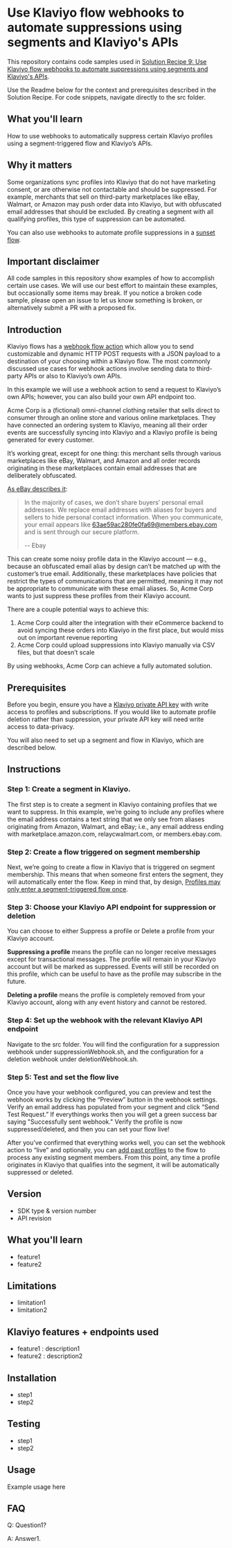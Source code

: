 # Use Klaviyo flow webhooks to automate suppressions using segments and Klaviyo's APIs

This repository contains code samples used in [Solution Recipe 9: Use Klaviyo flow webhooks to automate suppressions using segments and Klaviyo's APIs](https://www.klaviyo.com/blog/solution-recipe-9-use-klaviyo-flow-webhooks-to-automate-suppressions-using-segments-and-klaviyos-apis). 

Use the Readme below for the context and prerequisites described in the Solution Recipe. For code snippets, navigate directly to the src folder. 

## What you'll learn

How to use webhooks to automatically suppress certain Klaviyo profiles using a segment-triggered flow and Klaviyo’s APIs.

## Why it matters

Some organizations sync profiles into Klaviyo that do not have marketing consent, or are otherwise not contactable and should be suppressed. For example, merchants that sell on third-party marketplaces like eBay, Walmart, or Amazon may push order data into Klaviyo, but with obfuscated email addresses that should be excluded. By creating a segment with all qualifying profiles, this type of suppression can be automated.

You can also use webhooks to automate profile suppressions in a [sunset flow](https://help.klaviyo.com/hc/en-us/articles/360017518492). 

## Important disclaimer
All code samples in this repository show examples of how to accomplish certain use cases. We will use our best effort to maintain these examples, but occasionally some items may break. If you notice a broken code sample, please open an issue to let us know something is broken, or alternatively submit a PR with a proposed fix.

## Introduction

Klaviyo flows has a [webhook flow action](https://help.klaviyo.com/hc/en-us/articles/4534329515931) which allow you to send customizable and dynamic HTTP POST requests with a JSON payload to a destination of your choosing within a Klaviyo flow. The most commonly discussed use cases for webhook actions involve sending data to third-party APIs or also to Klaviyo’s own APIs.

In this example we will use a webhook action to send a request to Klaviyo’s own APIs; however, you can also build your own API endpoint too.

Acme Corp is a (fictional) omni-channel clothing retailer that sells direct to consumer through an online store and various online marketplaces. They have connected an ordering system to Klaviyo, meaning all their order events are successfully syncing into Klaviyo and a Klaviyo profile is being generated for every customer.

It’s working great, except for one thing: this merchant sells through various marketplaces like eBay, Walmart, and Amazon and all order records originating in these marketplaces contain email addresses that are deliberately obfuscated.

[As eBay describes it](https://www.ebay.com/help/policies/member-behavior-policies/membertomember-contact-policy?id=4262):
> In the majority of cases, we don’t share buyers’ personal email addresses. We replace email addresses with aliases for buyers and sellers to hide personal contact information. When you communicate, your email appears like 63ae59ac280fe0fa69@members.ebay.com and is sent through our secure platform.
> 
> -- Ebay

This can create some noisy profile data in the Klaviyo account — e.g., because an obfuscated email alias by design can’t be matched up with the customer’s true email. Additionally, these marketplaces have policies that restrict the types of communications that are permitted, meaning it may not be appropriate to communicate with these email aliases. So, Acme Corp wants to just suppress these profiles from their Klaviyo account.

There are a couple potential ways to achieve this:
1. Acme Corp could alter the integration with their eCommerce backend to avoid syncing these orders into Klaviyo in the first place, but would miss out on important revenue reporting
2. Acme Corp could upload suppressions into Klaviyo manually via CSV files, but that doesn’t scale

By using webhooks, Acme Corp can achieve a fully automated solution.

## Prerequisites

Before you begin, ensure you have a [Klaviyo private API key](https://developers.klaviyo.com/en/docs/authenticate_#private-key-authentication) with write access to profiles and subscriptions. If you would like to automate profile deletion rather than suppression, your private API key will need write access to data-privacy. 

You will also need to set up a segment and flow in Klaviyo, which are described below.

## Instructions

### Step 1: Create a segment in Klaviyo.

The first step is to create a segment in Klaviyo containing profiles that we want to suppress. In this example, we’re going to include any profiles where the email address contains a text string that we only see from aliases originating from Amazon, Walmart, and eBay; i.e., any email address ending with marketplace.amazon.com, relaycwalmart.com, or members.ebay.com.

### Step 2: Create a flow triggered on segment membership

Next, we’re going to create a flow in Klaviyo that is triggered on segment membership. This means that when someone first enters the segment, they will automatically enter the flow. Keep in mind that, by design, [Profiles may only enter a segment-triggered flow once](https://help.klaviyo.com/hc/en-us/articles/360003040052-Guide-to-Creating-a-Segment-Triggered-Flow#how-a-segment-triggered-flow-works2).

### Step 3: Choose your Klaviyo API endpoint for suppression or deletion

You can choose to either Suppress a profile or Delete a profile from your Klaviyo account.

**Suppressing a profile** means the profile can no longer receive messages except for transactional messages. The profile will remain in your Klaviyo account but will be marked as suppressed. Events will still be recorded on this profile, which can be useful to have as the profile may subscribe in the future.

**Deleting a profile** means the profile is completely removed from your Klaviyo account, along with any event history and cannot be restored.

### Step 4: Set up the webhook with the relevant Klaviyo API endpoint

Navigate to the src folder. You will find the configuration for a suppression webhook under suppressionWebhook.sh, and the configuration for a deletion webhook under deletionWebhook.sh.

### Step 5: Test and set the flow live

Once you have your webhook configured, you can preview and test the webhook works by clicking the “Preview” button in the webhook settings.
Verify an email address has populated from your segment and click “Send Test Request.”
If everythings works then you will get a green success bar saying "Successfully sent webhook."
Verify the profile is now suppressed/deleted, and then you can set your flow live!

After you’ve confirmed that everything works well, you can set the webhook action to “live” and optionally, you can [add past profiles](https://help.klaviyo.com/hc/en-us/articles/360049924272) to the flow to process any existing segment members. From this point, any time a profile originates in Klaviyo that qualifies into the segment, it will be automatically suppressed or deleted.

## Version

* SDK type & version number
* API revision

## What you'll learn

* feature1
* feature2

## Limitations

* limitation1
* limitation2

## Klaviyo features + endpoints used

* feature1 : description1
* feature2 : description2

## Installation

* step1
* step2

## Testing

* step1
* step2

## Usage

Example usage here

## FAQ

Q: Question1?

A: Answer1.





